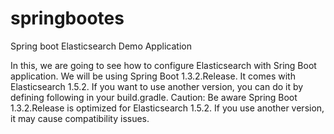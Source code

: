 # springbootes
Spring boot Elasticsearch Demo Application

In this, we are going to see how to configure Elasticsearch with Sring Boot application. We will be using Spring Boot 1.3.2.Release. It comes with Elasticsearch 1.5.2. If you want to use another version, you can do it by defining following in your build.gradle. 
Caution: Be aware Spring Boot 1.3.2.Release is optimized for Elasticsearch 1.5.2. If you use another version, it may cause compatibility issues.


